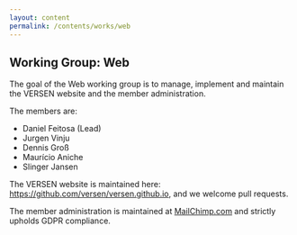 ```yaml
---
layout: content
permalink: /contents/works/web
---
```


## Working Group: Web

The goal of the Web working group is to manage, implement and maintain the VERSEN website and the member administration.

The members are:

* Daniel Feitosa (Lead)
* Jurgen Vinju
* Dennis Groß
* Maurício Aniche 
* Slinger Jansen

The VERSEN website is maintained here: <https://github.com/versen/versen.github.io>, and we welcome pull requests.

The member administration is maintained at [MailChimp.com](http://www.mailchimp.com) and strictly upholds GDPR compliance.
